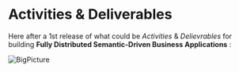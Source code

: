Activities & Deliverables
==

Here after a 1st release of what could be _Activities_ & _Delievrables_ for building __Fully Distributed Semantic-Driven Business Applications__ : 

![BigPicture](https://github.com/iPlumb3r/BigPicture/blob/master/Images/BigPicture_ActivitiesAndDeliverables_2020-03-13.png)
